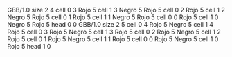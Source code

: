 <gs-board> GBB/1.0
size 2 4
cell 0 3 Rojo 5 
cell 1 3 Negro 5 Rojo 5 
cell 0 2 Rojo 5 
cell 1 2 Negro 5 Rojo 5 
cell 0 1 Rojo 5 
cell 1 1 Negro 5 Rojo 5 
cell 0 0 Rojo 5 
cell 1 0 Negro 5 Rojo 5 
head 0 0
 </gs-board>
<gs-board> GBB/1.0
size 2 5
cell 0 4 Rojo 5 Negro 5 
cell 1 4 Rojo 5 
cell 0 3 Rojo 5 Negro 5 
cell 1 3 Rojo 5 
cell 0 2 Rojo 5 Negro 5 
cell 1 2 Rojo 5 
cell 0 1 Rojo 5 Negro 5 
cell 1 1 Rojo 5 
cell 0 0 Rojo 5 Negro 5 
cell 1 0 Rojo 5 
head 1 0
 </gs-board>